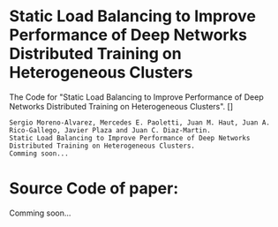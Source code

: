 # Static Load Balancing to Improve Performance of Deep Networks Distributed Training on Heterogeneous Clusters
The Code for "Static Load Balancing to Improve Performance of Deep Networks Distributed Training on Heterogeneous Clusters". []
```
Sergio Moreno-Alvarez, Mercedes E. Paoletti, Juan M. Haut, Juan A. Rico-Gallego, Javier Plaza and Juan C. Diaz-Martin.
Static Load Balancing to Improve Performance of Deep Networks Distributed Training on Heterogeneous Clusters.
Comming soon...
```

# Source Code of paper:
Comming soon...
